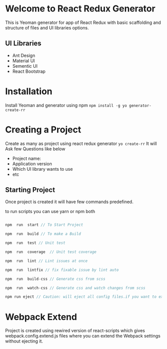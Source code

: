 # Welcome to React Redux Generator

This is Yeoman generator for app of React Redux with basic scaffolding and structure of files and UI libraries options.

## UI Libraries

 - Ant Design
 - Material UI
 - Sementic UI
 - React Bootstrap

# Installation

Install Yeoman and generator using npm
`
npm install -g yo generator-create-rr
`

# Creating a Project

Create as many as project using react redux generator
`
yo create-rr
`
It will Ask few Questions like below

 - Project name:
 - Application version
 - Which UI library wants to use
 - etc

## Starting Project
Once project is created it will have few commands predefined.

to run scripts you can use yarn or npm both
```javascript

npm  run  start // To Start Project

npm  run  build // To make a Build

npm  run  test // Unit test

npm  run  coverage  // Unit test coverage

npm  run  lint // Lint issues at once

npm  run  lintfix // fix fixable issue by lint auto

npm  run  build-css // Generate css from scss

npm  run  watch-css // Generate css and watch changes from scss

npm run eject // Caution: will eject all config files.if you want to exclude react-scripts  

```

# Webpack Extend
Project is created using rewired version of react-scripts which gives webpack.config.extend.js files where you can extend the Webpack settings without ejecting it.
